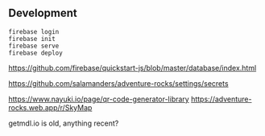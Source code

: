 


## Development

```
firebase login
firebase init
firebase serve
firebase deploy
``` 

https://github.com/firebase/quickstart-js/blob/master/database/index.html

https://github.com/salamanders/adventure-rocks/settings/secrets

https://www.nayuki.io/page/qr-code-generator-library
https://adventure-rocks.web.app/r/SkyMap

getmdl.io is old, anything recent?